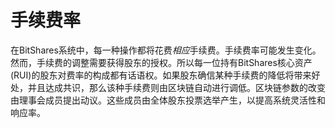 # 手续费率

在BitShares系统中，每一种操作都将花费*相应*手续费。手续费率可能发生变化。然而，手续费的调整需要获得股东的授权。所以每一位持有BitShares核心资产(RUI)的股东对费率的构成都有话语权。如果股东确信某种手续费的降低将带来好处，并且达成共识，那么该种手续费则由区块链自动进行调低。区块链参数的改变由理事会成员提出动议。这些成员由全体股东投票选举产生，以提高系统灵活性和响应率。